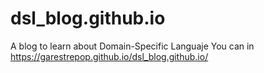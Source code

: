 # dsl_blog.github.io
A blog to learn about Domain-Specific Languaje 
You can in https://garestrepop.github.io/dsl_blog.github.io/
